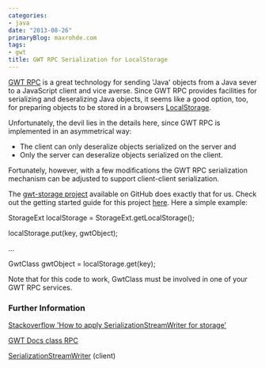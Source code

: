 ```yaml
---
categories:
- java
date: "2013-08-26"
primaryBlog: maxrohde.com
tags:
- gwt
title: GWT RPC Serialization for LocalStorage
---
```


[GWT RPC](http://www.gwtproject.org/doc/latest/tutorial/RPC.html) is a great technology for sending 'Java' objects from a Java sever to a JavaScript client and vice averse. Since GWT RPC provides facilities for serializing and deseralizing Java objects, it seems like a good option, too, for preparing objects to be stored in a browsers [LocalStorage](http://www.html5rocks.com/en/features/storage).

Unfortunately, the devil lies in the details here, since GWT RPC is implemented in an asymmetrical way:

- The client can only deseralize objects serialized on the server and
- Only the server can deseralize objects serialized on the client.

Fortunately, however, with a few modifications the GWT RPC serialization mechanism can be adjusted to support client-client serialization.

The [gwt-storage project](https://github.com/seanchenxi/gwt-storage) available on GitHub does exactly that for us. Check out the getting started guide for this project [here](https://code.google.com/p/gwt-storage/wiki/GettingStarted). Here a simple example:

StorageExt localStorage = StorageExt.getLocalStorage();

localStorage.put(key, gwtObject);

…

GwtClass gwtObject = localStorage.get(key);

Note that for this code to work, GwtClass must be involved in one of your GWT RPC services.

### Further Information

[Stackoverflow 'How to apply SerializationStreamWriter for storage'](http://stackoverflow.com/questions/10574344/how-to-apply-serializationstreamwriter-for-storage)

[GWT Docs class RPC](http://www.gwtproject.org/javadoc/latest/com/google/gwt/user/server/rpc/RPC.html)

[SerializationStreamWriter](http://www.gwtproject.org/javadoc/latest/com/google/gwt/user/client/rpc/SerializationStreamWriter.html) (client)